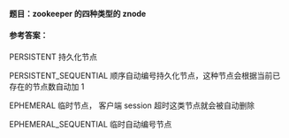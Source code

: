 #### 题目：zookeeper 的四种类型的 znode

#### 参考答案：

PERSISTENT 持久化节点

PERSISTENT_SEQUENTIAL 顺序自动编号持久化节点，这种节点会根据当前已存在的节点数自动加 1

EPHEMERAL 临时节点， 客户端 session 超时这类节点就会被自动删除

EPHEMERAL_SEQUENTIAL 临时自动编号节点
